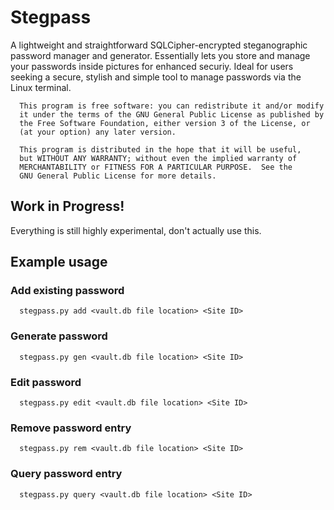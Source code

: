 # Stegpass

A lightweight and straightforward SQLCipher-encrypted steganographic password manager and generator. Essentially lets you store and manage your passwords inside pictures for enhanced securiy. Ideal for users seeking a secure, stylish and simple tool to manage passwords via the Linux terminal.

      This program is free software: you can redistribute it and/or modify
      it under the terms of the GNU General Public License as published by
      the Free Software Foundation, either version 3 of the License, or
      (at your option) any later version.
   
      This program is distributed in the hope that it will be useful,
      but WITHOUT ANY WARRANTY; without even the implied warranty of
      MERCHANTABILITY or FITNESS FOR A PARTICULAR PURPOSE.  See the
      GNU General Public License for more details.
    
## Work in Progress!
Everything is still highly experimental, don't actually use this.

## Example usage

### Add existing password
      stegpass.py add <vault.db file location> <Site ID>
### Generate password
      stegpass.py gen <vault.db file location> <Site ID>
### Edit password
      stegpass.py edit <vault.db file location> <Site ID>
### Remove password entry
      stegpass.py rem <vault.db file location> <Site ID>
### Query password entry
      stegpass.py query <vault.db file location> <Site ID>
